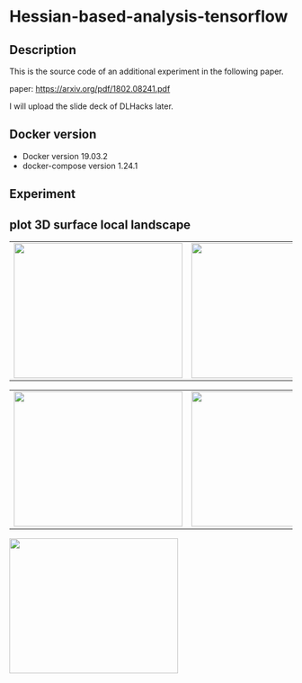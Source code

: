 # Hessian-based-analysis-tensorflow
## Description
This is the source code of an additional experiment in the following paper.

paper: https://arxiv.org/pdf/1802.08241.pdf

I will upload the slide deck of DLHacks later.

## Docker version
- Docker version 19.03.2
- docker-compose version 1.24.1

## Experiment

## plot 3D surface local landscape

<table border="0">
<tr>
<td><img src="https://github.com/mtkwT/Hessian-based-analysis-tensorflow/blob/master/notebooks/cifar10_sgd_train_loss_surface_batchsize64.png" width="300" height="240"></td>
<td><img src="https://github.com/mtkwT/Hessian-based-analysis-tensorflow/blob/master/notebooks/cifar10_sgd_train_loss_surface_batchsize128.png" width="300" height="240"></td>
</tr>
</table>
<table border="0">
<tr>
<td><img src="https://github.com/mtkwT/Hessian-based-analysis-tensorflow/blob/master/notebooks/cifar10_sgd_train_loss_surface_batchsize256.png" width="300" height="240"></td>
<td><img src="https://github.com/mtkwT/Hessian-based-analysis-tensorflow/blob/master/notebooks/cifar10_sgd_train_loss_surface_batchsize512.png" width="300" height="240"></td>
</tr>
</table>
<tr>
<td><img src="https://github.com/mtkwT/Hessian-based-analysis-tensorflow/blob/master/notebooks/cifar10_sgd_train_loss_surface_batchsize1024.png" width="300" height="240"></td>
</tr>
</table>

